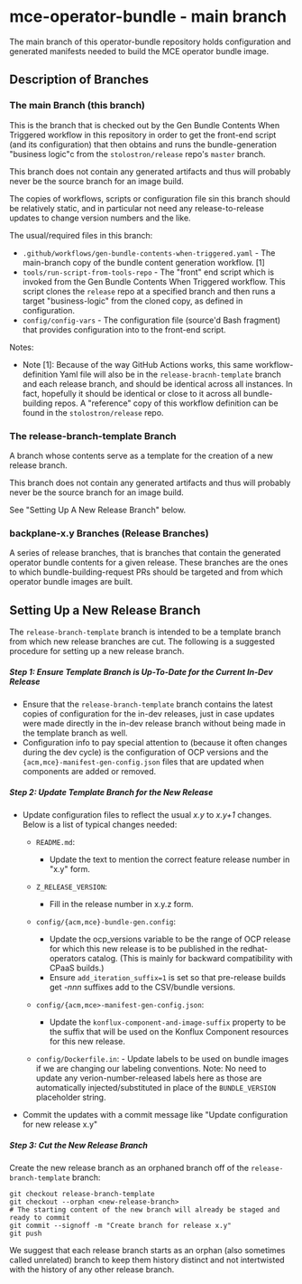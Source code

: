 # mce-operator-bundle - main branch
The main branch of this operator-bundle repository holds configuration and generated manifests needed to build the MCE operator bundle image.

## Description of Branches

### The main Branch (this branch)

This is the branch that is checked out by the Gen Bundle Contents When Triggered workflow in this repository in order to get the front-end script (and its configuration) that then obtains and runs the bundle-generation "business logic"c from the `stolostron/release` repo's `master` branch. 

This branch does not contain any generated artifacts and thus will probably never be the source branch for an image build. 

The copies of workflows, scripts or configuration file sin this branch should be relatively static, and in particular not need any release-to-release updates to change version numbers and the like.

The usual/required files in this branch:

-  `.github/workflows/gen-bundle-contents-when-triggered.yaml` - The main-branch copy of the bundle content generation workflow.  [1]
-  `tools/run-script-from-tools-repo` - The "front" end script which is invoked from the Gen Bundle Contents When Triggered workflow.  This script clones the `release` repo at a specified branch and then runs a target "business-logic" from the cloned copy, as defined in configuration.
-  `config/config-vars` - The configuration file (source'd Bash fragment) that provides configuration into to the front-end script.

Notes:

- Note [1]: Because of the way GitHub Actions works, this same workflow-definition Yaml file will also be in the `release-bracnh-template` branch and each release branch, and should be identical across all instances. In fact, hopefully it should be identical or close to it across all bundle-building repos.  A "reference" copy of this workflow definition can be found in the `stolostron/release` repo.

### The release-branch-template Branch

A branch whose contents serve as a template for the creation of a new release branch. 

This branch does not contain any generated artifacts and thus will probably never be the source branch for an image build.  

See "Setting Up A New Release Branch" below.

### backplane-x.y Branches (Release Branches)

A series of release branches, that is branches that contain the generated operator bundle contents for a given release.  These branches are the ones to which bundle-building-request PRs should be targeted and from which operator bundle images are built.


## Setting Up a New Release Branch

The `release-branch-template` branch is intended to be a template branch from which new release branches are cut.  The following is a suggested procedure for setting up  a new release branch.

##### Step 1: Ensure Template Branch is Up-To-Date for  the Current In-Dev Release

- Ensure that the `release-branch-template` branch contains the latest copies of configuration for the in-dev releases, just in case updates were made directly in the in-dev release branch without being made in the template branch as well.
- Configuration info to pay special attention to (because it often changes during the dev cycle) is the configuration of OCP versions and the `{acm,mce}-manifest-gen-config.json` files that are updated when components are added or removed.

##### Step 2: Update Template Branch for the New Release

- Update configuration files to reflect the usual *x.y* to *x.y+1* changes.  Below is a  list of typical changes needed:
  - `README.md`:
    - Update the text to mention the correct feature release number in "x.y" form.

  - `Z_RELEASE_VERSION`:
    - Fill in the release number in x.y.z form.

  - `config/{acm,mce}-bundle-gen.config`:
       - Update the ocp_versions variable to be the range of OCP release for which this  new release is to be published in the redhat-operators catalog.  (This is mainly for backward compatibility with CPaaS builds.)
       - Ensure `add_iteration_suffix=1` is set so that pre-release builds get *-nnn* suffixes add to the CSV/bundle versions.

  - `config/{acm,mce>-manifest-gen-config.json`:
       - Update the `konflux-component-and-image-suffix` property to be the suffix that  will be used on the Konflux Component resources for this new release.  

  - `config/Dockerfile.in`:
              - Update labels to be used on bundle images if we are changing our labeling conventions.
                Note: No need to update any verion-number-released labels here as those are automatically
                injected/substituted in place of the `BUNDLE_VERSION` placeholder string.

- Commit the updates with a commit message like "Update configuration for new release x.y"

##### Step 3: Cut the New Release Branch

Create the new release branch as an orphaned branch off of the `release-branch-template` branch:

```
git checkout release-branch-template
git checkout --orphan <new-release-branch>
# The starting content of the new branch will already be staged and ready to commit
git commit --signoff -m "Create branch for release x.y"
git push
```

We suggest that each release branch starts as an orphan (also sometimes called unrelated) branch to keep them history distinct and not intertwisted with the history of any other release branch.
